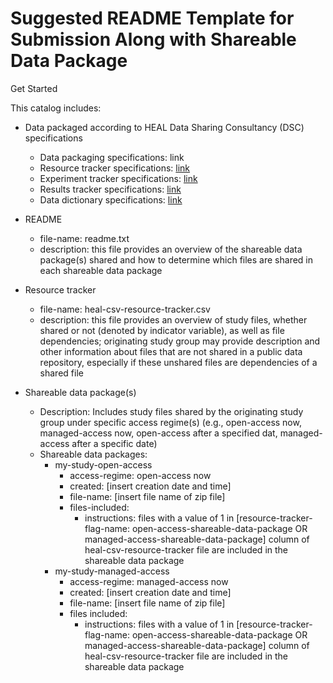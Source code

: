 # Suggested README Template for Submission Along with Shareable Data Package

Get Started

This catalog includes:

* Data packaged according to HEAL Data Sharing Consultancy (DSC) specifications
  * Data packaging specifications: link
  * Resource tracker specifications: [link](https://norc-heal.github.io/heal-data-pkg-guide/schemas/md_resource_tracker/)
  * Experiment tracker specifications: [link](https://norc-heal.github.io/heal-data-pkg-guide/schemas/md_experiment_tracker/)
  * Results tracker specifications: [link](https://norc-heal.github.io/heal-data-pkg-guide/schemas/md_results_tracker/)
  * Data dictionary specifications: [link](https://norc-heal.github.io/heal-data-pkg-guide/schemas/md_data_dictionary/)

* README
  * file-name: readme.txt
  * description: this file provides an overview of the shareable data package(s) shared and how to determine which files are shared in each shareable data package

* Resource tracker
  * file-name: heal-csv-resource-tracker.csv
  * description: this file provides an overview of study files, whether shared or not (denoted by indicator variable), as well as file dependencies; originating study group may provide description and other information about files that are not shared in a public data repository, especially if these unshared files are dependencies of a shared file

* Shareable data package(s)
  * Description: Includes study files shared by the originating study group under specific access regime(s) (e.g., open-access now, managed-access now, open-access after a specified dat, managed-access after a specific date)
  * Shareable data packages:
    * my-study-open-access
      * access-regime: open-access now
      * created: [insert creation date and time]
      * file-name: [insert file name of zip file]
      * files-included:
        * instructions: files with a value of 1 in [resource-tracker-flag-name: open-access-shareable-data-package OR managed-access-shareable-data-package] column of heal-csv-resource-tracker file are included in the shareable data package
    * my-study-managed-access
      * access-regime: managed-access now
      * created: [insert creation date and time]
      * file-name: [insert file name of zip file]
      * files included:
        * instructions: files with a value of 1 in [resource-tracker-flag-name: open-access-shareable-data-package OR managed-access-shareable-data-package] column of heal-csv-resource-tracker file are included in the shareable data package
